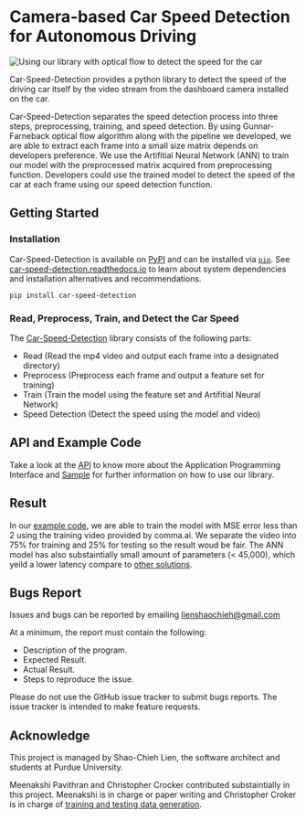 # Camera-based Car Speed Detection for Autonomous Driving
![Using our library with optical flow to detect the speed for the car](https://github.com/ShaoChiehLien/Car-Speed-Detection/blob/main/GIFforReadme.gif)

Car-Speed-Detection provides a python library to detect the speed of the driving 
car itself by the video stream from the dashboard camera installed on the car.

Car-Speed-Detection separates the speed detection process into three steps, 
preprocessing, training, and speed detection. By using Gunnar-Farneback optical flow
algorithm along with the pipeline we developed, we are able to extract each frame into
a small size matrix depends on developers preference. We use the Artifitial Neural 
Network (ANN) to train our model with the preprocessed matrix acquired from preprocessing
function. Developers could use the trained model to detect the speed of the car
at each frame using our speed detection function.

## Getting Started
### Installation
Car-Speed-Detection is available on [PyPI](https://pypi.org/project/car-speed-detection/) and can be
installed via [`pip`](https://pypi.org/project/pip/). See
[car-speed-detection.readthedocs.io](https://car-speed-detection.readthedocs.io/en/latest/)
to learn about system dependencies and installation alternatives and
recommendations.

```shell
pip install car-speed-detection
```

### Read, Preprocess, Train, and Detect the Car Speed
The [Car-Speed-Detection](https://pypi.org/project/car-speed-detection/) library consists of the
following parts:
- Read (Read the mp4 video and output each frame into a designated directory)
- Preprocess (Preprocess each frame and output a feature set for training)
- Train (Train the model using the feature set and Artifitial Neural Network)
- Speed Detection (Detect the speed using the model and video)

## API and Example Code
Take a look at the [API](https://car-speed-detection.readthedocs.io/en/latest/API.html#) to know more about
the Application Programming Interface and [Sample](https://car-speed-detection.readthedocs.io/en/latest/Example%20Code.html) for further information on how to use our library.

## Result
In our [example code](https://car-speed-detection.readthedocs.io/en/latest/Example%20Code.html), we are able to train the model with MSE error less than 2 using the training video provided by comma.ai. We separate the video into 75% for training and 25% for testing so the result woud
be fair. The ANN model has also substaintially small amount of parameters (< 45,000), which yeild a lower latency 
compare to [other solutions](https://ucladatares.medium.com/predicting-speed-from-video-frames-dissecting-the-comma-ai-challenge-5da697b55886).

## Bugs Report
Issues and bugs can be reported by emailing lienshaochieh@gmail.com

At a minimum, the report must contain the following:
* Description of the program.
* Expected Result.
* Actual Result.
* Steps to reproduce the issue.

Please do not use the GitHub issue tracker to submit bugs reports. The
issue tracker is intended to make feature requests.

## Acknowledge
This project is managed by Shao-Chieh Lien, the software architect and students at Purdue University. 

Meenakshi Pavithran and Christopher Crocker contributed substaintially in this project. Meenakshi is in charge or 
paper writing and Christopher Croker is in charge of [training and testing data generation](https://github.com/CrockerC/carla_recording).
